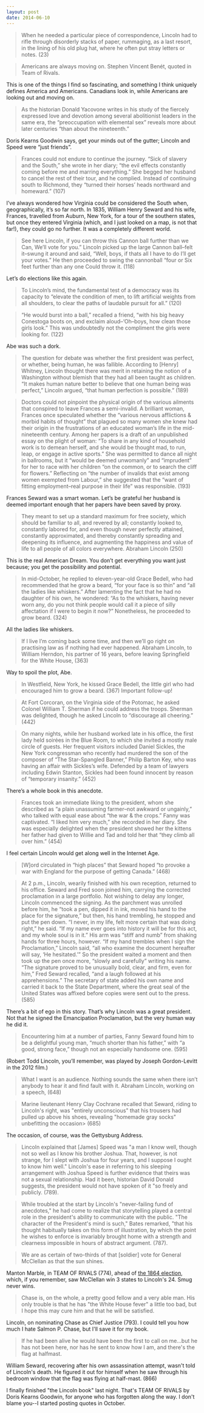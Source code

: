 ```yaml
---
layout: post
date: 2014-06-10
---
```


>When he needed a particular piece of correspondence, Lincoln had to rifle through disorderly stacks of paper, rummaging, as a last resort, in the lining of his old plug hat, where he often put stray letters or notes. (23)

>Americans are always moving on.
Stephen Vincent Benét, quoted in Team of Rivals. 

This is one of the things I find so fascinating, and something I think uniquely defines America and Americans. Canadians look in, while Americans are looking out and moving on. 

>As the historian Donald Yacovone writes in his study of the fiercely expressed love and devotion among several abolitionist leaders in the same era, the “preoccupation with elemental sex” reveals more about later centuries “than about the nineteenth.” 

Doris Kearns Goodwin says, get your minds out of the gutter; Lincoln and Speed were “just friends”. 

>Frances could not endure to continue the journey. “Sick of slavery and the South,” she wrote in her diary; “the evil effects constantly coming before me and marring everything.” She begged her husband to cancel the rest of their tour, and he complied. Instead of continuing south to Richmond, they “turned their horses’ heads northward and homeward.” (107)

I’ve always wondered how Virginia could be considered the South when, geographically, it’s so far north. In 1835, William Henry Seward and his wife, Frances, travelled from Auburn, New York, for a tour of the southern states, but once they entered Virginia (which, and I just looked on a map, is not that far!), they could go no further. It was a completely different world. 

>See here Lincoln, if you can throw this Cannon ball further than we Can, We’ll vote for you.” Lincoln picked up the large Cannon ball–felt it–swung it around and said, “Well, boys, if thats all I have to do I’ll get your votes.” He then proceeded to swing the cannonball “four or Six feet further than any one Could throw it. (118)

Let’s do elections like this again. 

>To Lincoln’s mind, the fundamental test of a democracy was its capacity to “elevate the condition of men, to lift artificial weights from all shoulders, to clear the paths of laudable pursuit for all.” (120)

>“He would burst into a ball,” recalled a friend, “with his big heavy Conestoga boots on, and exclaim aloud–‘Oh–boys, how clean those girls look.” This was undoubtedly not the compliment the girls were looking for. (122)

Abe was such a dork.

>The question for debate was whether the first president was perfect, or whether, being human, he was fallible. According to [Henry] Whitney, Lincoln thought there was merit in retaining the notion of a Washington without blemish that they had all been taught as children. “It makes human nature better to believe that one human being was perfect,” Lincoln argued, “that human perfection is possible.” (189) 

>Doctors could not pinpoint the physical origin of the various ailments that conspired to leave Frances a semi-invalid. A brilliant woman, Frances once speculated whether the “various nervous afflictions & morbid habits of thought” that plagued so many women she knew had their origin in the frustrations of an educated woman’s life in the mid-nineteenth century. Among her papers is a draft of an unpublished essay on the plight of woman: “To share in any kind of household work is to demean herself, and she would be thought mad, to run, leap, or engage in active sports.” She was permitted to dance all night in ballrooms, but it “would be deemed unwomanly” and “imprudent” for her to race with her children “on the common, or to search the cliff for flowers.” Reflecting on “the number of invalids that exist among women exempted from Labour,” she suggested that the “want of fitting employment–real purpose in their life” was responsible. (193)

Frances Seward was a smart woman. Let’s be grateful her husband is deemed important enough that her papers have been saved by proxy. 

>They meant to set up a standard maximum for free society, which should be familiar to all, and revered by all; constantly looked to, constantly labored for, and even though never perfectly attained, constantly approximated, and thereby constantly spreading and deepening its influence, and augmenting the happiness and value of life to all people of all colors everywhere. 
Abraham Lincoln (250)

This is the real American Dream. You don’t get everything you want just because; you get the possibility and potential. 

>In mid-October, he replied to eleven-year-old Grace Bedell, who had recommended that he grow a beard, “for your face is so thin” and “all the ladies like whiskers.” After lamenting the fact that he had no daughter of his own, he wondered: “As to the whiskers, having never worn any, do you not think people would call it a piece of silly affectation if I were to begin it now?” Nonetheless, he proceeded to grow beard. (324)

All the ladies like whiskers. 

>If I live I’m coming back some time, and then we’ll go right on practising law as if nothing had ever happened. 
Abraham Lincoln, to William Herndon, his partner of 16 years, before leaving Springfield for the White House, (363)

Way to spoil the plot, Abe. 

>In Westfield, New York, he kissed Grace Bedell, the little girl who had encouraged him to grow a beard. (367)
Important follow-up! 

>At Fort Corcoran, on the Virginia side of the Potomac, he asked Colonel William T. Sherman if he could address the troops. Sherman was delighted, though he asked Lincoln to “discourage all cheering.” (442)

>On many nights, while her husband worked late in his office, the first lady held soirées in the Blue Room, to which she invited a mostly male circle of guests. Her frequent visitors included Daniel Sickles, the New York congressman who recently had murdered the son of the composer of “The Star-Spangled Banner,” Philip Barton Key, who was having an affair with Sickles’s wife. Defended by a team of lawyers including Edwin Stanton, Sickles had been found innocent by reason of “temporary insanity.” (452)

There’s a whole book in this anecdote. 

>Frances took an immediate liking to the president, whom she described as “a plain unassuming farmer–not awkward or ungainly,” who talked with equal ease about “the war & the crops.” Fanny was captivated. “I liked him very much,” she recorded in her diary. She was especially delighted when the president showed her the kittens her father had given to Willie and Tad and told her that “they climb all over him.” (454)

I feel certain Lincoln would get along well in the Internet Age. 

>[W]ord circulated in “high places” that Seward hoped “to provoke a war with England for the purpose of getting Canada.” (468)

>At 2 p.m., Lincoln, wearily finished with his own reception, returned to his office. Seward and Fred soon joined him, carrying the corrected proclamation in a large portfolio. Not wishing to delay any longer, Lincoln commenced the signing. As the parchment was unrolled before him, he “took a pen, dipped it in ink, moved his hand to the place for the signature,” but then, his hand trembling, he stopped and put the pen down.
>“I never, in my life, felt more certain that was doing right,” he said. “If my name ever goes into history it will be for this act, and my whole soul is in it.” His arm was “stiff and numb” from shaking hands for three hours, however. “If my hand trembles when I sign the Proclamation,” Lincoln said, “all who examine the document hereafter will say, ‘He hesitated.’” So the president waited a moment and then took up the pen once more, “slowly and carefully” writing his name. “The signature proved to be unusually bold, clear, and firm, even for him,” Fred Seward recalled, “and a laugh followed at his apprehensions.” The secretary of state added his own name and carried it back to the State Department, where the great seal of the United States was affixed before copies were sent out to the press. (585)

There’s a bit of ego in this story. That’s why Lincoln was a great president. Not that he signed the Emancipation Proclamation, but the very human way he did it. 

>Encountering him at a number of parties, Fanny Seward found him to be a delightful young man, “much shorter than his father,” with “a good, strong face,” though not an especially handsome one. (595)

(Robert Todd Lincoln, you’ll remember, was played by Joseph Gordon-Levitt in the 2012 film.)

>What I want is an audience. Nothing sounds the same when there isn’t anybody to hear it and find fault with it.
Abraham Lincoln, working on a speech, (648) 

>Marine lieutenant Henry Clay Cochrane recalled that Seward, riding to Lincoln's right, was "entirely unconscious" that his trousers had pulled up above his shoes, revealing "homemade gray socks" unbefitting the occasion> (685) 

The occasion, of course, was the Gettysburg Address. 

>Lincoln explained that [James] Speed was "a man I know well, though not so well as I know his brother Joshua. That, however, is not strange, for I slept with Joshua for four years, and I suppose I ought to know him well." Lincoln's ease in referring to his sleeping arrangement with Joshua Speed is further evidence that theirs was not a sexual relationship. Had it been, historian David Donald suggests, the president would not have spoken of it "so freely and publicly. (789).

>While troubled at the start by Lincoln's "never-failing fund of anecdotes," he had come to realize that storytelling played a central role in the president's ability to communicate with the public. "The character of the President's mind is such," Bates remarked, "that his thought habitually takes on this form of illustration, by which the point he wishes to enforce is invariably brought home with a strength and clearness impossible in hours of abstract argument. (787).

>We are as certain of two-thirds of that [soldier] vote for General McClellan as that the sun shines.

Manton Marble, in TEAM OF RIVALS (774), ahead of [the 1864 election](http://en.wikipedia.org/wiki/United_States_presidential_election,_1864), which, if you remember, saw McClellan win 3 states to Lincoln's 24. Smug never wins.

>Chase is, on the whole, a pretty good fellow and a very able man. His only trouble is that he has "the White House fever" a little too bad, but I hope this may cure him and that he will be satisfied.

Lincoln, on nominating Chase as Chief Justice (793). I could tell you how much I hate Salmon P. Chase, but I'll save it for my book.

>If he had been alive he would have been the first to call on me...but he has not been here, nor has he sent to know how I am, and there's the flag at halfmast.

William Seward, recovering after his own assassination attempt, wasn't told of Lincoln's death. He figured it out for himself when he saw through his bedroom window that the flag was flying at half-mast. (866)

I finally finished "the Lincoln book" last night. That's TEAM OF RIVALS by Doris Kearns Goodwin, for anyone who has forgotten along the way. I don't blame you--I started posting quotes in October.
